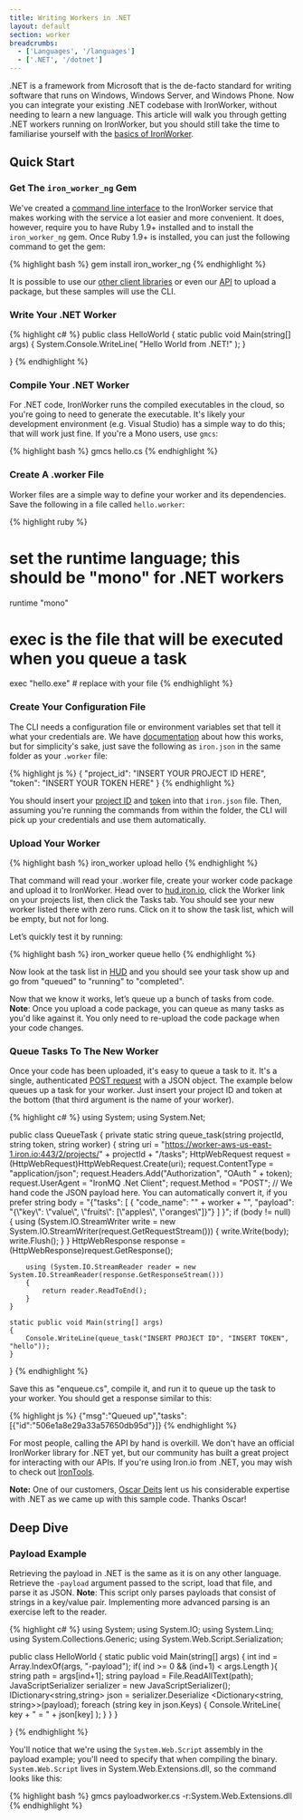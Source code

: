 ```yaml
---
title: Writing Workers in .NET
layout: default
section: worker
breadcrumbs:
  - ['Languages', '/languages']
  - ['.NET', '/dotnet']
---
```


.NET is a framework from Microsoft that is the de-facto standard for writing software that runs on Windows, Windows Server, and Windows Phone. Now you can integrate your existing .NET codebase with IronWorker, without needing to learn a new language. This article will walk you through getting .NET workers running on IronWorker, but you should still take the time to familiarise yourself with the [basics of IronWorker](/worker).

## Quick Start

### Get The `iron_worker_ng` Gem

We've created a [command line interface](/worker/reference/cli) to the IronWorker service that makes working with the service a lot easier and more convenient. It does, however, require you to have Ruby 1.9+ installed and to install the `iron_worker_ng` gem. Once Ruby 1.9+ is installed, you can just the following command to get the gem:

{% highlight bash %}
gem install iron_worker_ng
{% endhighlight %}

It is possible to use our [other client libraries](/worker/languages/#full_support) or even our [API](/worker/reference/api#upload_a_code_package) to upload a package, but these samples will use the CLI.

### Write Your .NET Worker

{% highlight c# %}
public class HelloWorld
{
    static public void Main(string[] args)
    {
        System.Console.WriteLine( "Hello World from .NET!" );
    }

}
{% endhighlight %}

### Compile Your .NET Worker

For .NET code, IronWorker runs the compiled executables in the cloud, so you're going to need to generate the executable. It's likely your development environment (e.g. Visual Studio) has a simple way to do this; that will work just fine. If you're a Mono users, use `gmcs`:

{% highlight bash %}
gmcs hello.cs
{% endhighlight %}

### Create A .worker File

Worker files are a simple way to define your worker and its dependencies. Save the following in a file called `hello.worker`:

{% highlight ruby %}
# set the runtime language; this should be "mono" for .NET workers
runtime "mono"
# exec is the file that will be executed when you queue a task
exec "hello.exe" # replace with your file
{% endhighlight %}

### Create Your Configuration File

The CLI needs a configuration file or environment variables set that tell it what your credentials are. We have [documentation](/worker/reference/configuration) about how this works, but for simplicity's sake, just save the following as `iron.json` in the same folder as your `.worker` file:

{% highlight js %}
{
  "project_id": "INSERT YOUR PROJECT ID HERE",
  "token": "INSERT YOUR TOKEN HERE"
}
{% endhighlight %}

You should insert your [project ID](https://hud.iron.io) and [token](https://hud.iron.io/tokens) into that `iron.json` file. Then, assuming you're running the commands from within the folder, the CLI will pick up your credentials and use them automatically.

### Upload Your Worker

{% highlight bash %}
iron_worker upload hello
{% endhighlight %}

That command will read your .worker file, create your worker code package and upload it to IronWorker.  Head over to [hud.iron.io](https://hud.iron.io), click the Worker link on your projects list, then click the Tasks tab. You should see your new worker listed there with zero runs. Click on it to show the task list, which will be empty, but not for long.

Let’s quickly test it by running:

{% highlight bash %}
iron_worker queue hello
{% endhighlight %}

Now look at the task list in [HUD](https://hud.iron.io) and you should see your task show up and go from "queued" to "running" to "completed".

Now that we know it works, let’s queue up a bunch of tasks from code. **Note**: Once you upload a code package, you can queue as many tasks as you'd like against it. You only need to re-upload the code package when your code changes.

### Queue Tasks To The New Worker

Once your code has been uploaded, it's easy to queue a task to it. It's a single, 
authenticated [POST request](/worker/reference/api/#queue_a_task) with a JSON 
object. The example below queues up a task for your worker. Just insert your 
project ID and token at the bottom (that third argument is the name of your worker).

{% highlight c# %}
using System;
using System.Net;

public class QueueTask
{
    private static string queue_task(string projectId, string token, string worker)
    {
        string uri = "https://worker-aws-us-east-1.iron.io:443/2/projects/" + projectId + "/tasks";
        HttpWebRequest request = (HttpWebRequest)HttpWebRequest.Create(uri);
        request.ContentType = "application/json";
        request.Headers.Add("Authorization", "OAuth " + token);
        request.UserAgent = "IronMQ .Net Client";
        request.Method = "POST";
        // We hand code the JSON payload here. You can automatically convert it, if you prefer
        string body = "{\"tasks\": [ { \"code_name\": \"" + worker + "\", \"payload\": \"{\\\"key\\\": \\\"value\\\", \\\"fruits\\\": [\\\"apples\\\", \\\"oranges\\\"]}\"} ] }";
        if (body != null)
        {
            using (System.IO.StreamWriter write = new System.IO.StreamWriter(request.GetRequestStream()))
            {
                write.Write(body);
                write.Flush();
            }
        }
        HttpWebResponse response = (HttpWebResponse)request.GetResponse();

        using (System.IO.StreamReader reader = new System.IO.StreamReader(response.GetResponseStream()))
        {
            return reader.ReadToEnd();
        }
    }

    static public void Main(string[] args)
    {
        Console.WriteLine(queue_task("INSERT PROJECT ID", "INSERT TOKEN", "hello"));
    }
}
{% endhighlight %}

Save this as "enqueue.cs", compile it, and run it to queue up the task to your worker. You should get a response similar to this:

{% highlight js %}
{"msg":"Queued up","tasks":[{"id":"506e1a8e29a33a57650db95d"}]}
{% endhighlight %}

For most people, calling the API by hand is overkill. We don't have an official IronWorker library for .NET yet, but our community has built a great project for interacting with our APIs. If you're using Iron.io from .NET, you may wish to check out [IronTools](https://github.com/odeits/IronTools).

**Note:** One of our customers, [Oscar Deits](https://github.com/odeits) lent us his considerable expertise with .NET as we came up with this sample code. Thanks Oscar!

## Deep Dive

### Payload Example

Retrieving the payload in .NET is the same as it is on any other language. 
Retrieve the `-payload` argument passed to the script, load that file, and 
parse it as JSON. **Note**: This script only parses payloads that consist of strings in a key/value pair. Implementing more advanced parsing is an exercise left to the reader.

{% highlight c# %}
using System;
using System.IO;
using System.Linq;
using System.Collections.Generic;
using System.Web.Script.Serialization;

public class HelloWorld
{
    static public void Main(string[] args)
    {
        int ind = Array.IndexOf(args, "-payload");
        if( ind >= 0 && (ind+1) < args.Length ){
            string path = args[ind+1];
            string payload = File.ReadAllText(path);
            JavaScriptSerializer serializer = new JavaScriptSerializer();
            IDictionary<string,string> json = serializer.Deserialize <Dictionary<string, string>>(payload);
            foreach (string key in json.Keys)
            {
                Console.WriteLine( key + " = " + json[key] );
            }
        }
    }

}
{% endhighlight %}

You'll notice that we're using the `System.Web.Script` assembly in the payload example; you'll need to specify that when compiling the binary. `System.Web.Script` lives in System.Web.Extensions.dll, so the command looks like this:

{% highlight bash %}
gmcs payloadworker.cs -r:System.Web.Extensions.dll
{% endhighlight %}

